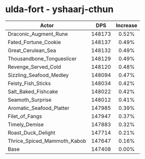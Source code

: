 # ulda-fort - yshaarj-cthun
| Actor | DPS | Increase |
|---|:---:|:---:|
|Draconic_Augment_Rune|148173|0.52%|
|Fated_Fortune_Cookie|148137|0.49%|
|Great_Cerulean_Sea|148132|0.49%|
|Thousandbone_Tongueslicer|148129|0.49%|
|Revenge_Served_Cold|148120|0.48%|
|Sizzling_Seafood_Medley|148094|0.47%|
|Feisty_Fish_Sticks|148034|0.42%|
|Salt_Baked_Fishcake|148022|0.42%|
|Seamoth_Surprise|148012|0.41%|
|Aromatic_Seafood_Platter|147985|0.39%|
|Filet_of_Fangs|147947|0.37%|
|Timely_Demise|147883|0.32%|
|Roast_Duck_Delight|147714|0.21%|
|Thrice_Spiced_Mammoth_Kabob|147647|0.16%|
|Base|147408|0.00%|
